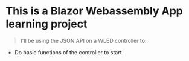 # This is a Blazor Webassembly App learning project
> I'll be using the JSON API on a WLED controller to:
- Do basic functions of the controller to start
